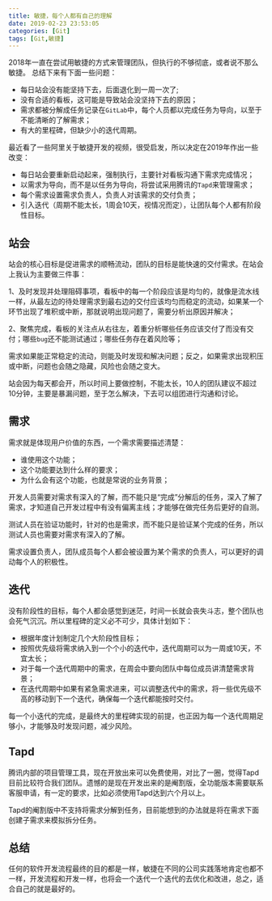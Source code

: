 ```yaml
---
title: 敏捷，每个人都有自己的理解
date: 2019-02-23 23:53:05
categories: [Git]
tags: [Git,敏捷]
---
```


2018年一直在尝试用敏捷的方式来管理团队，但执行的不够彻底，或者说不那么敏捷。 总结下来有下面一些问题：

<!--more-->

* 每日站会没有能坚持下去，后面退化到一周一次了;
* 没有合适的看板，这可能是导致站会没坚持下去的原因；
* 需求都被分解成任务记录在`GitLab`中，每个人员都以完成任务为导向，以至于不能清晰的了解需求；
* 有大的里程碑，但缺少小的迭代周期。

最近看了一些阿里关于敏捷开发的视频，很受启发，所以决定在2019年作出一些改变：

* 每日站会要重新启动起来，强制执行，主要针对看板沟通下需求完成情况；
* 以需求为导向，而不是以任务为导向，将尝试采用腾讯的`Tapd`来管理需求；
* 每个需求设置需求负责人，负责人对该需求的交付负责；
* 引入迭代（周期不能太长，1周会10天，视情况而定），让团队每个人都有阶段性目标。

## 站会

站会的核心目标是促进需求的顺畅流动，团队的目标是能快速的交付需求。在站会上我认为主要做三件事：

1、及时发现并处理阻碍事项，看板中的每一个阶段应该是均匀的，就像是流水线一样，从最左边的待处理需求到最右边的交付应该均匀而稳定的流动，如果某一个环节出现了堆积或中断，那就说明出现问题了，需要分析出原因并解决；

2、聚焦完成，看板的关注点从右往左，着重分析哪些任务应该交付了而没有交付；哪些`bug`还不能测试通过；哪些任务存在着风险等；

需求如果能正常稳定的流动，则能及时发现和解决问题；反之，如果需求出现积压或中断，问题也会随之隐藏，风险也会随之变大。

站会因为每天都会开，所以时间上要做控制，不能太长，10人的团队建议不超过10分钟，主要是暴漏问题，至于怎么解决，下去可以组团进行沟通和讨论。

## 需求

需求就是体现用户价值的东西，一个需求需要描述清楚：

* 谁使用这个功能；
* 这个功能要达到什么样的要求；
* 为什么会有这个功能，也就是常说的业务背景；

开发人员需要对需求有深入的了解，而不能只是“完成”分解后的任务，深入了解了需求，才知道自己开发过程中有没有偏离主线；才能够在做完任务后更好的自测。

测试人员在验证功能时，针对的也是需求，而不能只是验证某个完成的任务，所以测试人员也需要对需求有深入的了解。

需求设置负责人，团队成员每个人都会被设置为某个需求的负责人，可以更好的调动每个人的积极性。

## 迭代

没有阶段性的目标，每个人都会感觉到迷茫，时间一长就会丧失斗志，整个团队也会死气沉沉。所以里程碑的定义必不可少，具体计划如下：

* 根据年度计划制定几个大阶段性目标；
* 按照优先级将需求纳入到一个个小的迭代中，迭代周期可以为一周或10天，不宜太长；
* 对于每一个迭代周期中的需求，在周会中要向团队中每位成员讲清楚需求背景；
* 在迭代周期中如果有紧急需求进来，可以调整迭代中的需求，将一些优先级不高的移动到下一个迭代，确保每一个迭代都能按时交付。

每一个小迭代的完成，是最终大的里程碑实现的前提，也正因为每一个迭代周期足够小，才能够及时发现问题，减少风险。

## Tapd

腾讯内部的项目管理工具，现在开放出来可以免费使用，对比了一圈，觉得Tapd目前比较符合我们团队。遗憾的是现在开发出来的是阉割版，全功能版本需要联系客服申请，有一定的要求，比如必须使用Tapd达到六个月以上。

Tapd的阉割版中不支持将需求分解到任务，目前能想到的办法就是将在需求下面创建子需求来模拟拆分任务。

## 总结

任何的软件开发流程最终的目的都是一样，敏捷在不同的公司实践落地肯定也都不一样，开发流程和开发一样，也将会一个迭代一个迭代的去优化和改进，总之，适合自己的就是最好的。


